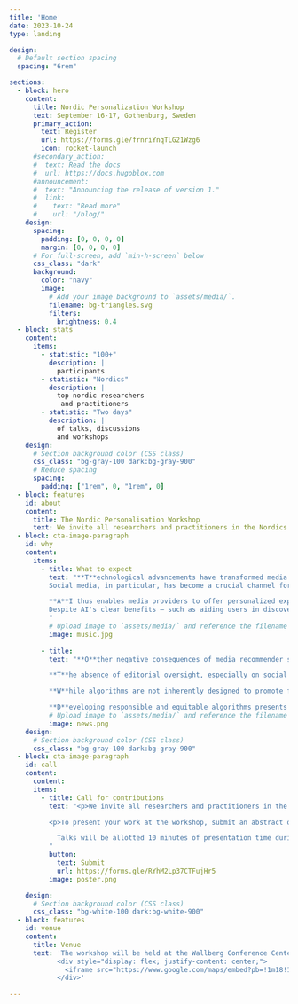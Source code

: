 ```yaml
---
title: 'Home'
date: 2023-10-24
type: landing

design:
  # Default section spacing
  spacing: "6rem"

sections:
  - block: hero
    content:
      title: Nordic Personalization Workshop
      text: September 16-17, Gothenburg, Sweden
      primary_action:
        text: Register
        url: https://forms.gle/frnriYnqTLG21Wzg6
        icon: rocket-launch
      #secondary_action:
      #  text: Read the docs
      #  url: https://docs.hugoblox.com
      #announcement:
      #  text: "Announcing the release of version 1."
      #  link:
      #    text: "Read more"
      #    url: "/blog/"
    design:
      spacing:
        padding: [0, 0, 0, 0]
        margin: [0, 0, 0, 0]
      # For full-screen, add `min-h-screen` below
      css_class: "dark"
      background:
        color: "navy"
        image:
          # Add your image background to `assets/media/`.
          filename: bg-triangles.svg
          filters:
            brightness: 0.4
  - block: stats
    content:
      items:
        - statistic: "100+"
          description: |
            participants
        - statistic: "Nordics"
          description: |
            top nordic researchers  
             and practitioners
        - statistic: "Two days"
          description: |
            of talks, discussions  
            and workshops
    design:
      # Section background color (CSS class)
      css_class: "bg-gray-100 dark:bg-gray-900"
      # Reduce spacing
      spacing:
        padding: ["1rem", 0, "1rem", 0]
  - block: features
    id: about
    content:
      title: The Nordic Personalisation Workshop
      text: We invite all researchers and practitioners in the Nordics to the second Nordic Personalisation Workshop at the Wallenberg Conference Center, Gothenburg. We aim on two days full of talks and discussions on ethics, responsibility in personalisation and recommender systems. There will also be plenty of time to meet peers both from industry and research and exchange ideas during the conference during coffee breaks, lunch and after-workshop drinks. 
  - block: cta-image-paragraph
    id: why
    content:
      items:
        - title: What to expect
          text: "**T**echnological advancements have transformed media consumption into an omnipresent and decentralized activity.  
          Social media, in particular, has become a crucial channel for media's constant accessibility. However, the sheer volume of information has made it increasingly difficult for users to manage their media intake. Recommender systems, a branch of Artificial Intelligence (AI), have become essential in helping users sift through this deluge. These platforms utilize AI to filter content, aiming to match it with the user's preferences, often unbeknownst to them.  <br>  <br>  

          **A**I thus enables media providers to offer personalized experiences by discerning user preferences.  
          Despite AI's clear benefits — such as aiding users in discovering relevant content and managing the influx of information — its potential adverse effects cannot be ignored. AI systems have the propensity to reinforce existing biases, leading to skewed and inequitable recommendations. Such tendencies have brought algorithmic discrimination to the forefront of public attention. This term refers to the biased treatment of individuals or groups based on attributes like gender, age, or ethnicity. <br> <br>
          "
          # Upload image to `assets/media/` and reference the filename here
          image: music.jpg
          
        - title: 
          text: "**O**ther negative consequences of media recommender systems include the creation of filter bubbles and echo chambers, which restrict users' exposure to a variety of viewpoints. Excessive personalization by algorithms can trap users within a narrow media spectrum, potentially fostering polarized content ecosystems.<br> <br>

          **T**he absence of editorial oversight, especially on social media platforms, raises the risk of misinformation propagation.<br> <br>

          **W**hile algorithms are not inherently designed to promote false information, they play a significant role in its distribution, especially as they tend to favor content that gains popularity, thus reflecting a 'popularity bias'.<br> <br>

          **D**eveloping responsible and equitable algorithms presents a considerable challenge. It is vital to foster a collective understanding of various algorithmic methods and their societal implications. Our 2nd Nordic Personalisation Workshop seeks to tackle these issues. The two day event will be held this year at Wallenberg Conference Center, Gothenburg (last year in Oslo)."
          # Upload image to `assets/media/` and reference the filename here
          image: news.png
    design:
      # Section background color (CSS class)
      css_class: "bg-gray-100 dark:bg-gray-900"
  - block: cta-image-paragraph
    id: call
    content:
      content:
      items:
        - title: Call for contributions
          text: "<p>We invite all researchers and practitioners in the Nordics (and elsewhere) to submit their latest work on personalisation and recommender systems to the 2nd Nordic Personalisation Workshop in Gothenburg (September 16-17) as a talk or a poster. Talks and posters can focus on recent research results (including significant work-in-progress), applications and use cases of personalization and recommender systems, and directions of future research.<br><br></p>

          <p>To present your work at the workshop, submit an abstract of your work and select what type of presentation you prefer. The abstract must be in plain text and no longer than 500 words, not including bibliographic references. Please submit your abstract</p>

            Talks will be allotted 10 minutes of presentation time during the workshop, while posters will be given a one-minute slot in a poster madness session and presented in a poster session. Please submit your contribution abstract <b><a href=https://forms.gle/RYhM2Lp37CTFujHr5>here</a></b>.<br><br>
          "
          button:
            text: Submit
            url: https://forms.gle/RYhM2Lp37CTFujHr5
          image: poster.png

    design:
      # Section background color (CSS class)
      css_class: "bg-white-100 dark:bg-white-900"
  - block: features
    id: venue
    content:
      title: Venue
      text: 'The workshop will be held at the Wallberg Conference Center in Gothenburg  
            <div style="display: flex; justify-content: center;">
              <iframe src="https://www.google.com/maps/embed?pb=!1m18!1m12!1m3!1d1673.2712752315367!2d11.958097000722194!3d57.68782722705151!2m3!1f0!2f0!3f0!3m2!1i1024!2i768!4f13.1!3m3!1m2!1s0x464ff313c630b7af%3A0x861010a67293672b!2sKonferenscentrum%20Wallenberg!5e0!3m2!1ssv!2sse!4v1718142321909!5m2!1ssv!2sse" width="600" height="450" style="border:0;" allowfullscreen="" loading="lazy" referrerpolicy="no-referrer-when-downgrade"></iframe>
            </div>'
     
---
```

